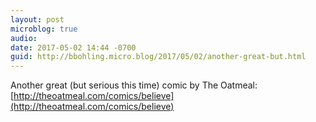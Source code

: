 ```yaml
---
layout: post
microblog: true
audio: 
date: 2017-05-02 14:44 -0700
guid: http://bbohling.micro.blog/2017/05/02/another-great-but.html
---
```

Another great (but serious this time) comic by The Oatmeal: [http://theoatmeal.com/comics/believe](http://theoatmeal.com/comics/believe)
